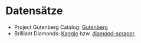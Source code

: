 # Datensätze

- Project Gutenberg Catalog: [Gutenberg](https://www.gutenberg.org/cache/epub/feeds/)
- Brilliant Diamonds: [Kaggle](https://www.kaggle.com/datasets/miguelcorraljr/brilliant-diamonds) bzw. [diamond-scraper](https://github.com/corralm/diamond-scraper)
